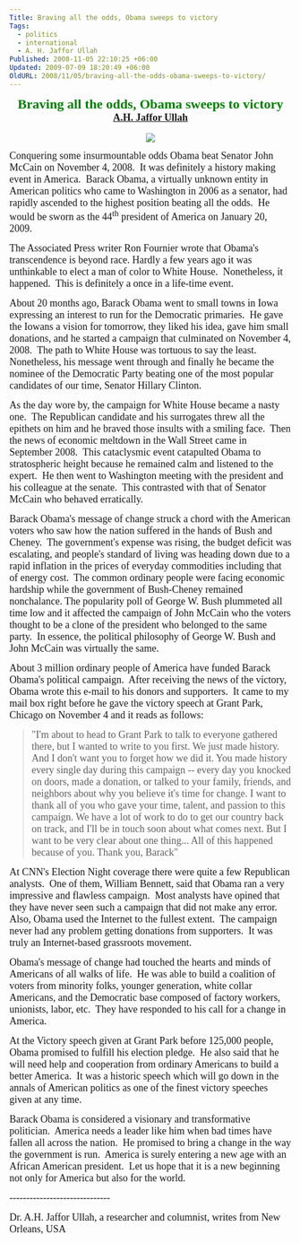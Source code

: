 ```yaml
---
Title: Braving all the odds, Obama sweeps to victory
Tags:
  - politics
  - international
  - A. H. Jaffor Ullah
Published: 2008-11-05 22:10:25 +06:00
Updated: 2009-07-09 18:20:49 +06:00
OldURL: 2008/11/05/braving-all-the-odds-obama-sweeps-to-victory/
---
```



<p align="center" style="margin: 0in 0in 0pt" class="MsoNormal"><font size="5" color="#008000" face="Garamond"><strong>Braving all the odds, Obama sweeps to victory</strong></font></p>
<p align="center" style="margin: 0in 0in 0pt" class="MsoNormal"><span style="font-size: 8pt"></span></p>
<p align="center" style="margin: 0in 0in 0pt" class="MsoNormal"><font size="4" face="Garamond"><strong><a href="https://gold.mukto-mona.com/Articles/jaffor/index.html">A.H. Jaffor Ullah</a></strong></font></p>
<p align="center" style="margin: 0in 0in 0pt" class="MsoNormal">&nbsp;</p>
<p align="center" style="margin: 0in 0in 0pt" class="MsoNormal"><img src="https://d.yimg.com/us.yimg.com/p/rids/20081105/i/ra2541518284.jpg?x=400&amp;y=305&amp;q=85&amp;sig=7KEcyox4aRBgY2bYbcLePA--" /></p>
<p class="MsoNormal"><span style="font-size: 10pt"><font face="Garamond"><font size="4">Conquering some insurmountable odds Obama beat Senator John McCain on November 4, 2008.<span>  </span>It was definitely a history making event in <st1></st1><st1></st1>America.<span>  </span>Barack Obama, a virtually unknown entity in American politics who came to <st1></st1><st1></st1>Washington in 2006 as a senator, had rapidly ascended to the highest position beating all the odds.<span>  </span>He would be sworn as the 44<sup>th</sup> president of <st1></st1><st1></st1>America on January 20, 2009.<o></o></font></font></span></p>
<p class="MsoNormal"><span style="font-size: 10pt"><o></o></span></p>
<p class="MsoNormal"><span style="font-size: 10pt"><font face="Garamond"><font size="4">The Associated Press writer Ron Fournier wrote that Obama's transcendence is beyond race. Hardly a few years ago it was unthinkable to elect a man of color to White House.<span>  </span>Nonetheless, it happened.<span>  </span>This is definitely a once in a life-time event.<span>  </span><o></o></font></font></span></p>
<p class="MsoNormal"><span style="font-size: 10pt"><o></o></span></p>
<p class="MsoNormal"><span style="font-size: 10pt"><font face="Garamond"><font size="4">About 20 months ago, Barack Obama went to small towns in <st1></st1><st1></st1>Iowa expressing an interest to run for the Democratic primaries.<span>  </span>He gave the Iowans a vision for tomorrow, they liked his idea, gave him small donations, and he started a campaign that culminated on November 4, 2008.<span>  </span>The path to White House was tortuous to say the least.<span>  </span>Nonetheless, his message went through and finally he became the nominee of the Democratic Party beating one of the most popular candidates of our time, Senator Hillary Clinton. <o></o></font></font></span></p>
<p class="MsoNormal"><span style="font-size: 10pt"><o></o></span></p>
<p class="MsoNormal"><span style="font-size: 10pt"><font face="Garamond"><font size="4">As the day wore by, the campaign for White House became a nasty one.<span>  </span>The Republican candidate and his surrogates threw all the epithets on him and he braved those insults with a smiling face.<span>  </span>Then the news of economic meltdown in the Wall Street came in September 2008.<span>  </span>This cataclysmic event catapulted Obama to stratospheric height because he remained calm and listened to the expert.<span>  </span>He then went to <st1></st1><st1></st1>Washington meeting with the president and his colleague at the senate.<span>  </span>This contrasted with that of Senator McCain who behaved erratically.<o></o></font></font></span></p>
<p class="MsoNormal"><span style="font-size: 10pt"><o></o></span></p>
<p class="MsoNormal"><span style="font-size: 10pt"><font face="Garamond"><font size="4">Barack Obama's message of change struck a chord with the American voters who saw how the nation suffered in the hands of Bush and Cheney.<span>  </span>The government's expense was rising, the budget deficit was escalating, and people's standard of living was heading down due to a rapid inflation in the prices of everyday commodities including that of energy cost.<span>  </span>The common ordinary people were facing economic hardship while the government of Bush-Cheney remained nonchalance. The popularity poll of George W. Bush plummeted all time low and it affected the campaign of John McCain who the voters thought to be a clone of the president who belonged to the same party.<span>  </span>In essence, the political philosophy of George W. Bush and John McCain was virtually the same.<o></o></font></font></span></p>
<p class="MsoNormal"><span style="font-size: 10pt"><o></o></span></p>
<p class="MsoNormal"><span style="font-size: 10pt"><font face="Garamond"><font size="4">About 3 million ordinary people of <st1></st1><st1></st1>America have funded Barack Obama's political campaign.<span>  </span>After receiving the news of the victory, Obama wrote this e-mail to his donors and supporters.<span>  </span>It came to my mail box right before he gave the victory speech at Grant Park, <st1></st1><st1></st1>Chicago on November 4 and it reads as follows:<o></o></font></font></span></p>
<p class="MsoNormal"><span style="font-size: 10pt"><o></o></span></p>

<blockquote>
<p class="MsoNormal"><span style="font-size: 10pt"><font face="Garamond"><font size="4">"I'm about to head to Grant Park to talk to everyone gathered there, but I wanted to write to you first.
We just made history. And I don't want you to forget how we did it. You made history every single day during this campaign -- every day you knocked on doors, made a donation, or talked to your family, friends, and neighbors about why you believe it's time for change. I want to thank all of you who gave your time, talent, and passion to this campaign. We have a lot of work to do to get our country back on track, and I'll be in touch soon about what comes next. But I want to be very clear about one thing... All of this happened because of you. Thank you, Barack"<o></o></font></font></span></blockquote>
<p class="MsoNormal"><span style="font-size: 10pt"><o></o></span></p>
<p class="MsoNormal"><span style="font-size: 10pt"><font face="Garamond"><font size="4">At CNN's Election Night coverage there were quite a few Republican analysts.<span>  </span>One of them, William Bennett, said that Obama ran a very impressive and flawless campaign.<span>  </span>Most analysts have opined that they have never seen such a campaign that did not make any error.<span>  </span>Also, Obama used the Internet to the fullest extent.<span>  </span>The campaign never had any problem getting donations from supporters.<span>  </span>It was truly an Internet-based grassroots movement.<o></o></font></font></span></p>
<p class="MsoNormal"><span style="font-size: 10pt"><o></o></span></p>
<p class="MsoNormal"><span style="font-size: 10pt"><font face="Garamond"><font size="4">Obama's message of change had touched the hearts and minds of Americans of all walks of life.<span>  </span>He was able to build a coalition of voters from minority folks, younger generation, white collar Americans, and the Democratic base composed of factory workers, unionists, labor, etc.<span>  </span>They have responded to his call for a change in <st1></st1><st1></st1>America.<span>  </span><o></o></font></font></span></p>
<p class="MsoNormal"><span style="font-size: 10pt"><o></o></span></p>
<p class="MsoNormal"><span style="font-size: 10pt"><font face="Garamond"><font size="4">At the Victory speech given at Grant Park before 125,000 people, Obama promised to fulfill his election pledge.<span>  </span>He also said that he will need help and cooperation from ordinary Americans to build a better <st1></st1><st1></st1>America.<span>  </span>It was a historic speech which will go down in the annals of American politics as one of the finest victory speeches given at any time.<o></o></font></font></span></p>
<p class="MsoNormal"><span style="font-size: 10pt"><o></o></span></p>
<p class="MsoNormal"><span style="font-size: 10pt"><font face="Garamond"><font size="4">Barack Obama is considered a visionary and transformative politician.<span>  </span><st1></st1><st1></st1>America needs a leader like him when bad times have fallen all across the nation.<span>  </span>He promised to bring a change in the way the government is run.<span>  </span><st1></st1><st1></st1>America is surely entering a new age with an African American president.<span>  </span>Let us hope that it is a new beginning not only for <st1></st1><st1></st1>America but also for the world.<o></o></font></font></span></p>
<p class="MsoNormal"><span style="font-size: 10pt"><font face="Garamond"><font size="4">------------------------------<o></o></font></font></span></p>
<p class="MsoNormal"><span style="font-size: 10pt"><font face="Garamond"><font size="4">Dr. A.H. Jaffor Ullah, a researcher and columnist, writes from <st1></st1><st1></st1>New Orleans, <st1></st1>USA</font></font></span></p>
